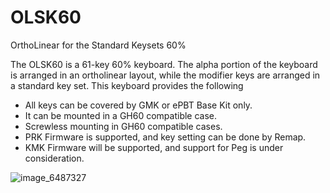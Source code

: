 # OLSK60
OrthoLinear for the Standard Keysets 60%

The OLSK60 is a 61-key 60% keyboard. The alpha portion of the keyboard is arranged in an ortholinear layout, while the modifier keys are arranged in a standard key set. This keyboard provides the following

- All keys can be covered by GMK or ePBT Base Kit only.
- It can be mounted in a GH60 compatible case.
- Screwless mounting in GH60 compatible cases.
- PRK Firmware is supported, and key setting can be done by Remap.
- KMK Firmware will be supported, and support for Peg is under consideration.


![image_6487327](https://user-images.githubusercontent.com/88352328/179516853-f877d9fe-37f1-40e3-9d84-a61ef3d8cbfe.JPG)
